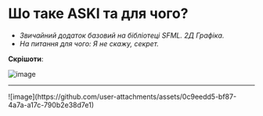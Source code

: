 # Шо таке ASKI та для чого?

- *Звичайний додаток базовий на бібліотеці SFML. 2Д Графіка.*
- *На питання для чого: Я не скажу, секрет.*


**Скрішоти**:

![image](https://github.com/user-attachments/assets/476855e3-4a15-4255-bf7b-464b516fadd4)

<hr>
![image](https://github.com/user-attachments/assets/0c9eedd5-bf87-4a7a-a17c-790b2e38d7e1)
